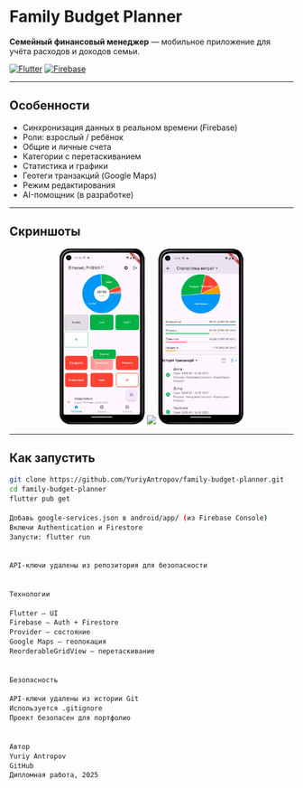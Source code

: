 # Family Budget Planner

**Семейный финансовый менеджер** — мобильное приложение для учёта расходов и доходов семьи.

[![Flutter](https://img.shields.io/badge/Flutter-02569B?style=for-the-badge&logo=flutter&logoColor=white)](https://flutter.dev)
[![Firebase](https://img.shields.io/badge/Firebase-FFCA28?style=for-the-badge&logo=firebase&logoColor=black)](https://firebase.google.com)

---

## Особенности
- Синхронизация данных в реальном времени (Firebase)
- Роли: взрослый / ребёнок
- Общие и личные счета
- Категории с перетаскиванием
- Статистика и графики
- Геотеги транзакций (Google Maps)
- Режим редактирования
- AI-помощник (в разработке)

---

## Скриншоты

<div align="center">
  <img src="screenshots/home.png" width="30%"/>
  <img src="screenshots/accounts.png" width="30%"/>
  <img src="screenshots/stats.png" width="30%"/>
</div>

---

## Как запустить

```bash
git clone https://github.com/YuriyAntropov/family-budget-planner.git
cd family-budget-planner
flutter pub get

Добавь google-services.json в android/app/ (из Firebase Console)
Включи Authentication и Firestore
Запусти: flutter run


API-ключи удалены из репозитория для безопасности


Технологии

Flutter — UI
Firebase — Auth + Firestore
Provider — состояние
Google Maps — геолокация
ReorderableGridView — перетаскивание


Безопасность

API-ключи удалены из истории Git
Используется .gitignore
Проект безопасен для портфолио


Автор
Yuriy Antropov
GitHub
Дипломная работа, 2025
